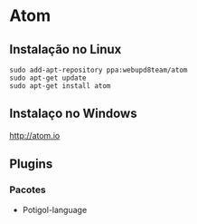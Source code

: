 # Atom

## Instalação no Linux
````
sudo add-apt-repository ppa:webupd8team/atom
sudo apt-get update
sudo apt-get install atom
````

## Instalaço no Windows

http://atom.io

## Plugins

### Pacotes
  
  - Potigol-language
  
